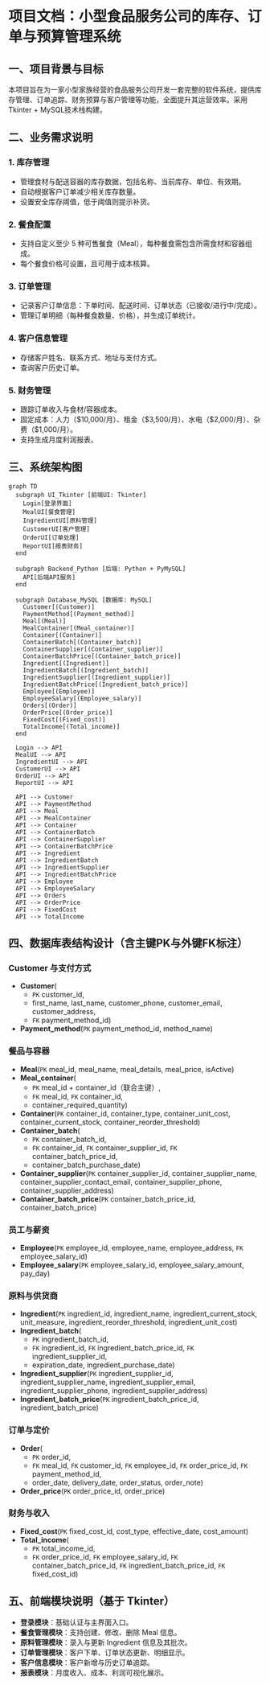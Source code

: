 # 项目文档：小型食品服务公司的库存、订单与预算管理系统

## 一、项目背景与目标

本项目旨在为一家小型家族经营的食品服务公司开发一套完整的软件系统，提供库存管理、订单追踪、财务预算与客户管理等功能，全面提升其运营效率。采用 Tkinter + MySQL技术栈构建。

## 二、业务需求说明

### 1. 库存管理

- 管理食材与配送容器的库存数据，包括名称、当前库存、单位、有效期。
- 自动根据客户订单减少相关库存数量。
- 设置安全库存阈值，低于阈值则提示补货。

### 2. 餐食配置

- 支持自定义至少 5 种可售餐食（Meal），每种餐食需包含所需食材和容器组成。
- 每个餐食价格可设置，且可用于成本核算。

### 3. 订单管理

- 记录客户订单信息：下单时间、配送时间、订单状态（已接收/进行中/完成）。
- 管理订单明细（每种餐食数量、价格），并生成订单统计。

### 4. 客户信息管理

- 存储客户姓名、联系方式、地址与支付方式。
- 查询客户历史订单。

### 5. 财务管理

- 跟踪订单收入与食材/容器成本。
- 固定成本：人力（\$10,000/月）、租金（\$3,500/月）、水电（\$2,000/月）、杂费（\$1,000/月）。
- 支持生成月度利润报表。

## 三、系统架构图

```mermaid
graph TD
  subgraph UI_Tkinter [前端UI: Tkinter]
    Login[登录界面]
    MealUI[餐食管理]
    IngredientUI[原料管理]
    CustomerUI[客户管理]
    OrderUI[订单处理]
    ReportUI[报表财务]
  end

  subgraph Backend_Python [后端: Python + PyMySQL]
    API[后端API服务]
  end

  subgraph Database_MySQL [数据库: MySQL]
    Customer[(Customer)]
    PaymentMethod[(Payment_method)]
    Meal[(Meal)]
    MealContainer[(Meal_container)]
    Container[(Container)]
    ContainerBatch[(Container_batch)]
    ContainerSupplier[(Container_supplier)]
    ContainerBatchPrice[(Container_batch_price)]
    Ingredient[(Ingredient)]
    IngredientBatch[(Ingredient_batch)]
    IngredientSupplier[(Ingredient_supplier)]
    IngredientBatchPrice[(Ingredient_batch_price)]
    Employee[(Employee)]
    EmployeeSalary[(Employee_salary)]
    Orders[(Order)]
    OrderPrice[(Order_price)]
    FixedCost[(Fixed_cost)]
    TotalIncome[(Total_income)]
  end

  Login --> API
  MealUI --> API
  IngredientUI --> API
  CustomerUI --> API
  OrderUI --> API
  ReportUI --> API

  API --> Customer
  API --> PaymentMethod
  API --> Meal
  API --> MealContainer
  API --> Container
  API --> ContainerBatch
  API --> ContainerSupplier
  API --> ContainerBatchPrice
  API --> Ingredient
  API --> IngredientBatch
  API --> IngredientSupplier
  API --> IngredientBatchPrice
  API --> Employee
  API --> EmployeeSalary
  API --> Orders
  API --> OrderPrice
  API --> FixedCost
  API --> TotalIncome
```

## 四、数据库表结构设计（含主键PK与外键FK标注）

### Customer 与支付方式

- **Customer**(
  - `PK` customer\_id,
  - first\_name, last\_name, customer\_phone, customer\_email, customer\_address,
  - `FK` payment\_method\_id)
- **Payment\_method**(`PK` payment\_method\_id, method\_name)

### 餐品与容器

- **Meal**(`PK` meal\_id, meal\_name, meal\_details, meal\_price, isActive)
- **Meal\_container**(
  - `PK` meal\_id + container\_id（联合主键）,
  - `FK` meal\_id, `FK` container\_id,
  - container\_required\_quantity)
- **Container**(`PK` container\_id, container\_type, container\_unit\_cost, container\_current\_stock, container\_reorder\_threshold)
- **Container\_batch**(
  - `PK` container\_batch\_id,
  - `FK` container\_id, `FK` container\_supplier\_id, `FK` container\_batch\_price\_id,
  - container\_batch\_purchase\_date)
- **Container\_supplier**(`PK` container\_supplier\_id, container\_supplier\_name, container\_supplier\_contact\_email, container\_supplier\_phone, container\_supplier\_address)
- **Container\_batch\_price**(`PK` container\_batch\_price\_id, container\_batch\_price)

### 员工与薪资

- **Employee**(`PK` employee\_id, employee\_name, employee\_address, `FK` employee\_salary\_id)
- **Employee\_salary**(`PK` employee\_salary\_id, employee\_salary\_amount, pay\_day)

### 原料与供货商

- **Ingredient**(`PK` ingredient\_id, ingredient\_name, ingredient\_current\_stock, unit\_measure, ingredient\_reorder\_threshold, ingredient\_unit\_cost)
- **Ingredient\_batch**(
  - `PK` ingredient\_batch\_id,
  - `FK` ingredient\_id, `FK` ingredient\_batch\_price\_id, `FK` ingredient\_supplier\_id,
  - expiration\_date, ingredient\_purchase\_date)
- **Ingredient\_supplier**(`PK` ingredient\_supplier\_id, ingredient\_supplier\_name, ingredient\_supplier\_email, ingredient\_supplier\_phone, ingredient\_supplier\_address)
- **Ingredient\_batch\_price**(`PK` ingredient\_batch\_price\_id, ingredient\_batch\_price)

### 订单与定价

- **Order**(
  - `PK` order\_id,
  - `FK` meal\_id, `FK` customer\_id, `FK` employee\_id, `FK` order\_price\_id, `FK` payment\_method\_id,
  - order\_date, delivery\_date, order\_status, order\_note)
- **Order\_price**(`PK` order\_price\_id, order\_price)

### 财务与收入

- **Fixed\_cost**(`PK` fixed\_cost\_id, cost\_type, effective\_date, cost\_amount)
- **Total\_income**(
  - `PK` total\_income\_id,
  - `FK` order\_price\_id, `FK` employee\_salary\_id, `FK` container\_batch\_price\_id, `FK` ingredient\_batch\_price\_id, `FK` fixed\_cost\_id)

## 五、前端模块说明（基于 Tkinter）

- **登录模块**：基础认证与主界面入口。
- **餐食管理模块**：支持创建、修改、删除 Meal 信息。
- **原料管理模块**：录入与更新 Ingredient 信息及其批次。
- **订单管理模块**：客户下单、订单状态更新、明细显示。
- **客户信息模块**：客户新增与历史订单追踪。
- **报表模块**：月度收入、成本、利润可视化展示。

